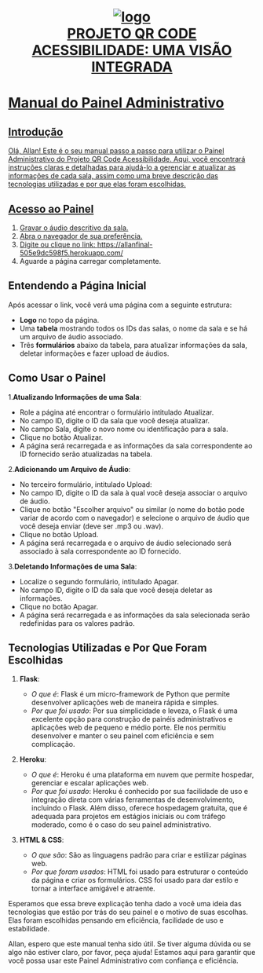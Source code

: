<h1 align="center">
  <br>
  <a href="[https://github.com/porcaria23/Allan](https://github.com/porcaria23/AllanFinal/)"><img src="https://i.ibb.co/rpLbkbq/logo.jpg" alt="logo" border="0">
  <br>
  PROJETO QR CODE ACESSIBILIDADE: UMA VISÃO INTEGRADA
  <br>
</h1>

# Manual do Painel Administrativo

## Introdução

Olá, Allan! Este é o seu manual passo a passo para utilizar o Painel Administrativo do Projeto QR Code Acessibilidade. Aqui, você encontrará instruções claras e detalhadas para ajudá-lo a gerenciar e atualizar as informações de cada sala, assim como uma breve descrição das tecnologias utilizadas e por que elas foram escolhidas.

## Acesso ao Painel

1. Gravar o áudio descritivo da sala. 
2. Abra o navegador de sua preferência.
3. Digite ou clique no link: https://allanfinal-505e9dc598f5.herokuapp.com/
4. Aguarde a página carregar completamente.

## Entendendo a Página Inicial

Após acessar o link, você verá uma página com a seguinte estrutura:

- **Logo** no topo da página.
- Uma **tabela** mostrando todos os IDs das salas, o nome da sala e se há um arquivo de áudio associado.
- Três **formulários** abaixo da tabela, para atualizar informações da sala, deletar informações e fazer upload de áudios.

## Como Usar o Painel 
1.**Atualizando Informações de uma Sala**:
  - Role a página até encontrar o formulário intitulado Atualizar.
  - No campo ID, digite o ID da sala que você deseja atualizar.
  - No campo Sala, digite o novo nome ou identificação para a sala.
  - Clique no botão Atualizar.
  - A página será recarregada e as informações da sala correspondente ao ID fornecido serão atualizadas na tabela.
    
2.**Adicionando um Arquivo de Áudio**:
  - No terceiro formulário, intitulado Upload:
  - No campo ID, digite o ID da sala à qual você deseja associar o arquivo de áudio.
  - Clique no botão "Escolher arquivo" ou similar (o nome do botão pode variar de acordo com o navegador) e selecione o arquivo de áudio que você deseja enviar (deve ser .mp3 ou .wav).
  - Clique no botão Upload.
  - A página será recarregada e o arquivo de áudio selecionado será associado à sala correspondente ao ID fornecido.
    
3.**Deletando Informações de uma Sala**:
  - Localize o segundo formulário, intitulado Apagar.
  - No campo ID, digite o ID da sala que você deseja deletar as informações.
  - Clique no botão Apagar.
  - A página será recarregada e as informações da sala selecionada serão redefinidas para os valores padrão.   

## Tecnologias Utilizadas e Por Que Foram Escolhidas
1. **Flask**:
   - *O que é*: Flask é um micro-framework de Python que permite desenvolver aplicações web de maneira rápida e simples.
   - *Por que foi usado*: Por sua simplicidade e leveza, o Flask é uma excelente opção para construção de painéis administrativos e aplicações web de pequeno e médio porte. Ele nos permitiu desenvolver e manter o seu painel com eficiência e sem complicação.

2. **Heroku**:
   - *O que é*: Heroku é uma plataforma em nuvem que permite hospedar, gerenciar e escalar aplicações web.
   - *Por que foi usado*: Heroku é conhecido por sua facilidade de uso e integração direta com várias ferramentas de desenvolvimento, incluindo o Flask. Além disso, oferece hospedagem gratuita, que é adequada para projetos em estágios iniciais ou com tráfego moderado, como é o caso do seu painel administrativo.

3. **HTML & CSS**:
   - *O que são*: São as linguagens padrão para criar e estilizar páginas web.
   - *Por que foram usados*: HTML foi usado para estruturar o conteúdo da página e criar os formulários. CSS foi usado para dar estilo e tornar a interface amigável e atraente.

Esperamos que essa breve explicação tenha dado a você uma ideia das tecnologias que estão por trás do seu painel e o motivo de suas escolhas. Elas foram escolhidas pensando em eficiência, facilidade de uso e estabilidade.

Allan, espero que este manual tenha sido útil. Se tiver alguma dúvida ou se algo não estiver claro, por favor, peça ajuda! Estamos aqui para garantir que você possa usar este Painel Administrativo com confiança e eficiência.

















